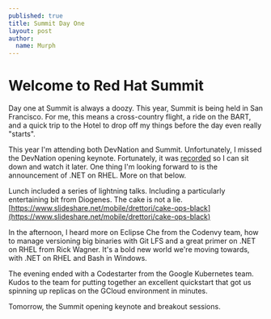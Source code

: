 ```yaml
---
published: true
title: Summit Day One
layout: post
author:
  name: Murph
---
```



# Welcome to Red Hat Summit
Day one at Summit is always a doozy. This year, Summit is being held in San Francisco. For me, this means a cross-country flight, a ride on the BART, and a quick trip to the Hotel to drop off my things before the day even really "starts".

This year I'm attending both DevNation and Summit. Unfortunately, I missed the DevNation opening keynote. Fortunately, it was [recorded](https://youtu.be/nxnIpgHQ-Gw) so I can sit down and watch it later. One thing I'm looking forward to is the announcement of .NET on RHEL. More on that below.

Lunch included a series of lightning talks. Including a particularly entertaining bit from Diogenes. The cake is not a lie. [https://www.slideshare.net/mobile/drettori/cake-ops-black](https://www.slideshare.net/mobile/drettori/cake-ops-black)

In the afternoon, I heard more on Eclipse Che from the Codenvy team, how to manage versioning big binaries with Git LFS and a great primer on .NET on RHEL from Rick Wagner. It's a bold new world we're moving towards, with .NET on RHEL and Bash in Windows. 

The evening ended with a Codestarter from the Google Kubernetes team. Kudos to the team for putting together an excellent quickstart that got us spinning up replicas on the GCloud environment in minutes.

Tomorrow, the Summit opening keynote and breakout sessions.
